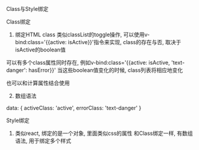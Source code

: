 Class与Style绑定

Class绑定
1. 绑定HTML class
类似classList的toggle操作, 可以使用v-bind:class='{{active: isActive}}'指令来实现, class的存在与否, 取决于isActive的boolean值

可以有多个class属性同时存在, 例如v-bind:class='{{active: isActive, 'text-danger': hasError}}'
当这些boolean值变化的时候,  class列表将相应地变化

也可以和计算属性结合使用

2. 数组语法
<div v-bind:class="[activeClass, errorClass]"></div>

data: {
  activeClass: 'active',
  errorClass: 'text-danger'
}


Style绑定
1. 类似react, 绑定的是一个对象, 里面类似css的属性
和Class绑定一样, 有数组语法, 用于绑定多个样式
